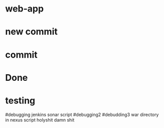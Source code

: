 # web-app
# new commit
# commit
# Done
# testing
#debugging jenkins sonar script
#debugging2
#debudding3 war directory in nexus script
holyshit damn shit